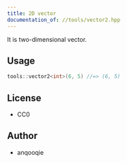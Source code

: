 ```yaml
---
title: 2D vector
documentation_of: //tools/vector2.hpp
---
```


It is two-dimensional vector.

## Usage
```cpp
tools::vector2<int>(6, 5) //=> (6, 5)
```

## License
- CC0

## Author
- anqooqie
